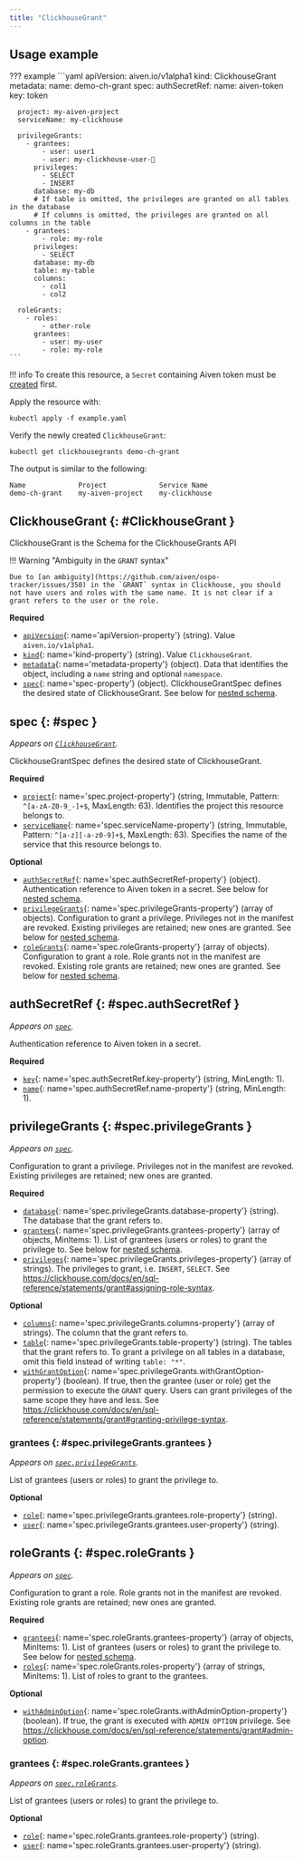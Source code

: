 ```yaml
---
title: "ClickhouseGrant"
---
```


## Usage example

??? example 
    ```yaml
    apiVersion: aiven.io/v1alpha1
    kind: ClickhouseGrant
    metadata:
      name: demo-ch-grant
    spec:
      authSecretRef:
        name: aiven-token
        key: token
    
      project: my-aiven-project
      serviceName: my-clickhouse
    
      privilegeGrants:
        - grantees:
            - user: user1
            - user: my-clickhouse-user-🦄
          privileges:
            - SELECT
            - INSERT
          database: my-db
          # If table is omitted, the privileges are granted on all tables in the database
          # If columns is omitted, the privileges are granted on all columns in the table
        - grantees:
            - role: my-role
          privileges:
            - SELECT
          database: my-db
          table: my-table
          columns:
            - col1
            - col2
    
      roleGrants:
        - roles:
            - other-role
          grantees:
            - user: my-user
            - role: my-role
    ```

!!! info
	To create this resource, a `Secret` containing Aiven token must be [created](/aiven-operator/authentication.html) first.

Apply the resource with:

```shell
kubectl apply -f example.yaml
```

Verify the newly created `ClickhouseGrant`:

```shell
kubectl get clickhousegrants demo-ch-grant
```

The output is similar to the following:
```shell
Name             Project             Service Name     
demo-ch-grant    my-aiven-project    my-clickhouse    
```

## ClickhouseGrant {: #ClickhouseGrant }

ClickhouseGrant is the Schema for the ClickhouseGrants API

!!! Warning "Ambiguity in the `GRANT` syntax"

    Due to [an ambiguity](https://github.com/aiven/ospo-tracker/issues/350) in the `GRANT` syntax in Clickhouse, you should not have users and roles with the same name. It is not clear if a grant refers to the user or the role.

**Required**

- [`apiVersion`](#apiVersion-property){: name='apiVersion-property'} (string). Value `aiven.io/v1alpha1`.
- [`kind`](#kind-property){: name='kind-property'} (string). Value `ClickhouseGrant`.
- [`metadata`](#metadata-property){: name='metadata-property'} (object). Data that identifies the object, including a `name` string and optional `namespace`.
- [`spec`](#spec-property){: name='spec-property'} (object). ClickhouseGrantSpec defines the desired state of ClickhouseGrant. See below for [nested schema](#spec).

## spec {: #spec }

_Appears on [`ClickhouseGrant`](#ClickhouseGrant)._

ClickhouseGrantSpec defines the desired state of ClickhouseGrant.

**Required**

- [`project`](#spec.project-property){: name='spec.project-property'} (string, Immutable, Pattern: `^[a-zA-Z0-9_-]+$`, MaxLength: 63). Identifies the project this resource belongs to.
- [`serviceName`](#spec.serviceName-property){: name='spec.serviceName-property'} (string, Immutable, Pattern: `^[a-z][-a-z0-9]+$`, MaxLength: 63). Specifies the name of the service that this resource belongs to.

**Optional**

- [`authSecretRef`](#spec.authSecretRef-property){: name='spec.authSecretRef-property'} (object). Authentication reference to Aiven token in a secret. See below for [nested schema](#spec.authSecretRef).
- [`privilegeGrants`](#spec.privilegeGrants-property){: name='spec.privilegeGrants-property'} (array of objects). Configuration to grant a privilege. Privileges not in the manifest are revoked. Existing privileges are retained; new ones are granted. See below for [nested schema](#spec.privilegeGrants).
- [`roleGrants`](#spec.roleGrants-property){: name='spec.roleGrants-property'} (array of objects). Configuration to grant a role. Role grants not in the manifest are revoked. Existing role grants are retained; new ones are granted. See below for [nested schema](#spec.roleGrants).

## authSecretRef {: #spec.authSecretRef }

_Appears on [`spec`](#spec)._

Authentication reference to Aiven token in a secret.

**Required**

- [`key`](#spec.authSecretRef.key-property){: name='spec.authSecretRef.key-property'} (string, MinLength: 1).
- [`name`](#spec.authSecretRef.name-property){: name='spec.authSecretRef.name-property'} (string, MinLength: 1).

## privilegeGrants {: #spec.privilegeGrants }

_Appears on [`spec`](#spec)._

Configuration to grant a privilege. Privileges not in the manifest are revoked. Existing privileges are retained; new ones are granted.

**Required**

- [`database`](#spec.privilegeGrants.database-property){: name='spec.privilegeGrants.database-property'} (string). The database that the grant refers to.
- [`grantees`](#spec.privilegeGrants.grantees-property){: name='spec.privilegeGrants.grantees-property'} (array of objects, MinItems: 1). List of grantees (users or roles) to grant the privilege to. See below for [nested schema](#spec.privilegeGrants.grantees).
- [`privileges`](#spec.privilegeGrants.privileges-property){: name='spec.privilegeGrants.privileges-property'} (array of strings). The privileges to grant, i.e. `INSERT`, `SELECT`.
See https://clickhouse.com/docs/en/sql-reference/statements/grant#assigning-role-syntax.

**Optional**

- [`columns`](#spec.privilegeGrants.columns-property){: name='spec.privilegeGrants.columns-property'} (array of strings). The column that the grant refers to.
- [`table`](#spec.privilegeGrants.table-property){: name='spec.privilegeGrants.table-property'} (string). The tables that the grant refers to. To grant a privilege on all tables in a database, omit this field instead of writing `table: "*"`.
- [`withGrantOption`](#spec.privilegeGrants.withGrantOption-property){: name='spec.privilegeGrants.withGrantOption-property'} (boolean). If true, then the grantee (user or role) get the permission to execute the `GRANT` query.
Users can grant privileges of the same scope they have and less.
See https://clickhouse.com/docs/en/sql-reference/statements/grant#granting-privilege-syntax.

### grantees {: #spec.privilegeGrants.grantees }

_Appears on [`spec.privilegeGrants`](#spec.privilegeGrants)._

List of grantees (users or roles) to grant the privilege to.

**Optional**

- [`role`](#spec.privilegeGrants.grantees.role-property){: name='spec.privilegeGrants.grantees.role-property'} (string).
- [`user`](#spec.privilegeGrants.grantees.user-property){: name='spec.privilegeGrants.grantees.user-property'} (string).

## roleGrants {: #spec.roleGrants }

_Appears on [`spec`](#spec)._

Configuration to grant a role. Role grants not in the manifest are revoked. Existing role grants are retained; new ones are granted.

**Required**

- [`grantees`](#spec.roleGrants.grantees-property){: name='spec.roleGrants.grantees-property'} (array of objects, MinItems: 1). List of grantees (users or roles) to grant the privilege to. See below for [nested schema](#spec.roleGrants.grantees).
- [`roles`](#spec.roleGrants.roles-property){: name='spec.roleGrants.roles-property'} (array of strings, MinItems: 1). List of roles to grant to the grantees.

**Optional**

- [`withAdminOption`](#spec.roleGrants.withAdminOption-property){: name='spec.roleGrants.withAdminOption-property'} (boolean). If true, the grant is executed with `ADMIN OPTION` privilege.
See https://clickhouse.com/docs/en/sql-reference/statements/grant#admin-option.

### grantees {: #spec.roleGrants.grantees }

_Appears on [`spec.roleGrants`](#spec.roleGrants)._

List of grantees (users or roles) to grant the privilege to.

**Optional**

- [`role`](#spec.roleGrants.grantees.role-property){: name='spec.roleGrants.grantees.role-property'} (string).
- [`user`](#spec.roleGrants.grantees.user-property){: name='spec.roleGrants.grantees.user-property'} (string).

